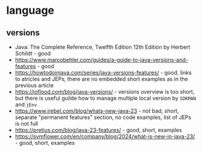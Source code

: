 # language

## versions

* Java: The Complete Reference, Twelfth Edition 12th Edition by Herbert Schildt - good
* https://www.marcobehler.com/guides/a-guide-to-java-versions-and-features - good
* https://howtodoinjava.com/series/java-versions-features/ - good, links to atricles and JEPs, there are no embedded short examples as in the previous article
* https://ioflood.com/blog/java-versions/ - versions overview is too short, but there is useful guilde how to manage multiple local version by `SDKMAN` and `jEnv`
* https://www.jrebel.com/blog/whats-new-java-23 - not bad, short, separate "permanent features" section, no code examples, list of JEPs is not full
* https://pretius.com/blog/java-23-features/ - good, short, examples
* https://symflower.com/en/company/blog/2024/what-is-new-in-java-23/ - good, short, examples
